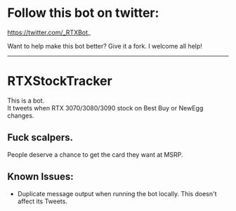 # Follow this bot on twitter:

https://twitter.com/_RTXBot_

Want to help make this bot better? Give it a fork. I welcome all help!

---

# RTXStockTracker
    
This is a bot.     
It tweets when RTX 3070/3080/3090 stock on Best Buy or NewEgg changes. 

## Fuck scalpers. 

People deserve a chance to get the card they want at MSRP.

## Known Issues:

- Duplicate message output when running the bot locally. This doesn't affect its Tweets.
